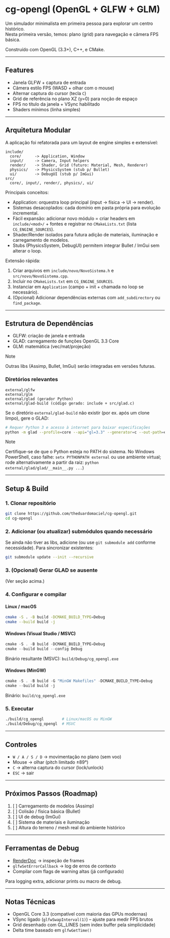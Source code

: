 # cg-opengl (OpenGL + GLFW + GLM)

Um simulador minimalista em primeira pessoa para explorar um centro histórico.  
Nesta primeira versão, temos: plano (grid) para navegação e câmera FPS básica.

Construído com OpenGL (3.3+), C++, e CMake.

---

## Features
- Janela GLFW + captura de entrada
- Câmera estilo FPS (WASD + olhar com o mouse)
- Alternar captura do cursor (tecla `C`)
- Grid de referência no plano XZ (y=0) para noção de espaço
- FPS no título da janela + VSync habilitado
- Shaders mínimos (linha simples)

---

## Arquitetura Modular
A aplicação foi refatorada para um layout de engine simples e extensível:

```
include/
  core/      -> Application, Window
  input/     -> Camera, Input helpers
  render/    -> Shader, Grid (futuro: Material, Mesh, Renderer)
  physics/   -> PhysicsSystem (stub p/ Bullet)
  ui/        -> DebugUI (stub p/ ImGui)
src/
  core/, input/, render/, physics/, ui/
```

Principais conceitos:
- Application: orquestra loop principal (input -> física -> UI -> render).
- Sistemas desacoplados: cada domínio em pasta própria para evolução incremental.
- Fácil expansão: adicionar novo módulo = criar headers em `include/<mod>/` + fontes e registrar no `CMakeLists.txt` (lista `CG_ENGINE_SOURCES`).
- Shader/Render isolados para futura adição de materiais, iluminação e carregamento de modelos.
- Stubs (PhysicsSystem, DebugUI) permitem integrar Bullet / ImGui sem alterar o loop.

Extensão rápida:
1. Criar arquivos em `include/novo/NovoSistema.h` e `src/novo/NovoSistema.cpp`.
2. Incluir no `CMakeLists.txt` em `CG_ENGINE_SOURCES`.
3. Instanciar em `Application` (campo + init + chamada no loop se necessário).
4. (Opcional) Adicionar dependências externas com `add_subdirectory` ou `find_package`.

---

## Estrutura de Dependências
- GLFW: criação de janela e entrada
- GLAD: carregamento de funções OpenGL 3.3 Core
- GLM: matemática (vec/mat/projeção)

> [!NOTE]
> Outras libs (Assimp, Bullet, ImGui) serão integradas em versões futuras.

### Diretórios relevantes
```
external/glfw
external/glm
external/glad (gerador Python)
external/glad-build (código gerado: include + src/glad.c)
```

Se o diretório `external/glad-build` não existir (por ex. após um clone limpo), gere o GLAD:

```bash
# Requer Python 3 e acesso à internet para baixar especificações
python -m glad --profile=core --api="gl=3.3" --generator=c --out-path=external/glad-build
```

> [!NOTE]
> Certifique-se de que o Python esteja no PATH do sistema.
> No Windows PowerShell, caso falhe: `setx PYTHONPATH external` ou use ambiente virtual; rode alternativamente a partir da raiz: `python external/glad/glad/__main__.py ...`)

---

## Setup & Build

### 1. Clonar repositório
```bash
git clone https://github.com/theduardomaciel/cg-opengl.git
cd cg-opengl
```

### 2. Adicionar (ou atualizar) submódulos quando necessário
Se ainda não tiver as libs, adicione (ou use `git submodule add` conforme necessidade). Para sincronizar existentes:
```bash
git submodule update --init --recursive
```

### 3. (Opcional) Gerar GLAD se ausente
(Ver seção acima.)

### 4. Configurar e compilar

#### Linux / macOS
```bash
cmake -S . -B build -DCMAKE_BUILD_TYPE=Debug
cmake --build build -j
```

#### Windows (Visual Studio / MSVC)
```powershell
cmake -S . -B build -DCMAKE_BUILD_TYPE=Debug
cmake --build build --config Debug
```
Binário resultante (MSVC): `build/Debug/cg_opengl.exe`

#### Windows (MinGW)
```powershell
cmake -S . -B build -G "MinGW Makefiles" -DCMAKE_BUILD_TYPE=Debug
cmake --build build -j
```
Binário: `build/cg_opengl.exe`

### 5. Executar
```bash
./build/cg_opengl        # Linux/macOS ou MinGW
./build/Debug/cg_opengl  # MSVC
```

---

## Controles
* `W / A / S / D` → movimentação no plano (sem voo)
* Mouse → olhar (pitch limitado ±89°)
* `C` → alterna captura do cursor (lock/unlock)
* `ESC` → sair

---

## Próximos Passos (Roadmap)
1. [ ] Carregamento de modelos (Assimp)
2. [ ] Colisão / física básica (Bullet)
3. [ ] UI de debug (ImGui)
4. [ ] Sistema de materiais e iluminação
5. [ ] Altura do terreno / mesh real do ambiente histórico

---

## Ferramentas de Debug
* [RenderDoc](https://renderdoc.org) → inspeção de frames
* `glfwSetErrorCallback` → log de erros de contexto
* Compilar com flags de warning altas (já configurado)

Para logging extra, adicionar prints ou macro de debug.

---

## Notas Técnicas
- OpenGL Core 3.3 (compatível com maioria das GPUs modernas)
- VSync ligado (`glfwSwapInterval(1)`) – ajuste para medir FPS brutos
- Grid desenhado com GL_LINES (sem index buffer pela simplicidade)
- Delta time baseado em `glfwGetTime()`
